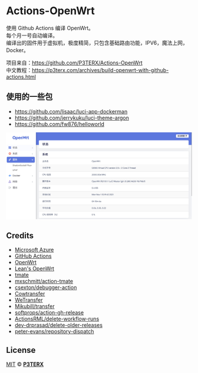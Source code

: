 # Actions-OpenWrt
使用 Github Actions 编译 OpenWrt。    
每个月一号自动编译。    
编译出的固件用于虚拟机，极度精简，只包含基础路由功能，IPV6，魔法上网，Docker。    


项目来自：https://github.com/P3TERX/Actions-OpenWrt    
中文教程：https://p3terx.com/archives/build-openwrt-with-github-actions.html  

## 使用的一些包
- https://github.com/lisaac/luci-app-dockerman    
- https://github.com/jerrykuku/luci-theme-argon    
- https://github.com/fw876/helloworld    

![image](https://github.com/Zisbusy/OpenWrt-X86-Actions/raw/main/index.png)

## Credits

- [Microsoft Azure](https://azure.microsoft.com)
- [GitHub Actions](https://github.com/features/actions)
- [OpenWrt](https://github.com/openwrt/openwrt)
- [Lean's OpenWrt](https://github.com/coolsnowwolf/lede)
- [tmate](https://github.com/tmate-io/tmate)
- [mxschmitt/action-tmate](https://github.com/mxschmitt/action-tmate)
- [csexton/debugger-action](https://github.com/csexton/debugger-action)
- [Cowtransfer](https://cowtransfer.com)
- [WeTransfer](https://wetransfer.com/)
- [Mikubill/transfer](https://github.com/Mikubill/transfer)
- [softprops/action-gh-release](https://github.com/softprops/action-gh-release)
- [ActionsRML/delete-workflow-runs](https://github.com/ActionsRML/delete-workflow-runs)
- [dev-drprasad/delete-older-releases](https://github.com/dev-drprasad/delete-older-releases)
- [peter-evans/repository-dispatch](https://github.com/peter-evans/repository-dispatch)

## License

[MIT](https://github.com/P3TERX/Actions-OpenWrt/blob/main/LICENSE) © [**P3TERX**](https://p3terx.com)
